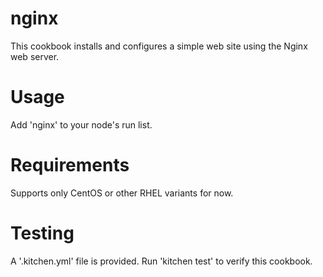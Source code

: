 # nginx

This cookbook installs and configures a simple web
site using the Nginx web server.

Usage
=====
Add 'nginx' to your node's run list.

Requirements
============
Supports only CentOS or other RHEL variants for
now.

Testing
=======
A '.kitchen.yml' file is provided.  Run 'kitchen
test' to verify this cookbook.
